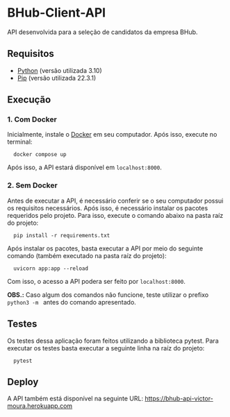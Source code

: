 # BHub-Client-API
API desenvolvida para a seleção de candidatos da empresa BHub.

## Requisitos

- [Python](https://www.python.org/downloads/) (versão utilizada 3.10)
- [Pip](https://pip.pypa.io/en/stable/installation/) (versão utilizada 22.3.1)

## Execução

### 1. Com Docker

Inicialmente, instale o [Docker](https://docs.docker.com/engine/install/ubuntu/) em seu computador. Após isso, execute no terminal:

```
  docker compose up
```

Após isso, a API estará disponível em `localhost:8000`.

### 2. Sem Docker

Antes de executar a API, é necessário conferir se o seu computador possui os requisitos necessários. Após isso, é necessário instalar os pacotes requeridos pelo projeto. Para isso, execute o comando abaixo na pasta raíz do projeto:

```
  pip install -r requirements.txt
```

Após instalar os pacotes, basta executar a API por meio do seguinte comando (também executado na pasta raíz do projeto):

```
  uvicorn app:app --reload
```

Com isso, o acesso a API podera ser feito por `localhost:8000`.

**OBS.:** Caso algum dos comandos não funcione, teste utilizar o prefixo `python3 -m ` antes do comando apresentado.

## Testes

Os testes dessa aplicação foram feitos utilizando a biblioteca pytest. Para executar os testes basta executar a seguinte linha na raíz do projeto:

```
  pytest
```
## Deploy

A API também está disponível na seguinte URL: https://bhub-api-victor-moura.herokuapp.com
